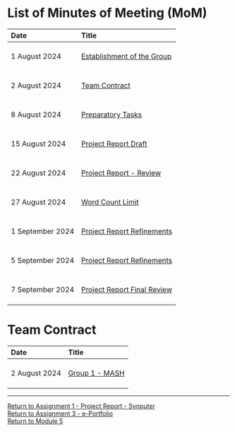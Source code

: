# List of Minutes of Meeting (MoM)
| Date	| Title	|	
| :------ | :-------- | 
| 1 August 2024	| <br> [Establishment of the Group](SEPM_A1_MoM_GroupEstablish_20240801.pdf) <br><br> |
| 2 August 2024 | <br> [Team Contract](SEPM_A1_MoM_TeamContract_20240802.pdf) <br><br> |
| 8 August 2024 | <br> [Preparatory Tasks](SEPM_A1_MoM_PreparatoryTasks_20240808.pdf) <br><br> |
| 15 August 2024 | <br> [Project Report Draft](SEPM_A1_MoM_ProjectReportDraft_20240815.pdf) <br><br> |
| 22 August 2024 | <br> [Project Report - Review](SEPM_A1_MoM_ProjectReportReview_20240822.pdf) <br><br> |
| 27 August 2024 | <br> [Word Count Limit](SEPM_A1_MoM_WordCountLimit_20240872.pdf) <br><br> |
| 1 September 2024 | <br> [Project Report Refinements](SEPM_A1_MoM_ProjectReportRefinements_20240901.pdf) <br><br> |
| 5 September 2024 | <br> [Project Report Refinements](SEPM_A1_MoM_ProjectReport2ndRefinements_20240905.pdf) <br><br> |
| 7 September 2024 | <br> [Project Report Final Review](SEPM_A1_MoM_ProjectReportFinalReview_20240907.pdf) <br><br> |

# Team Contract
| Date	| Title	|	
| :------ | :-------- | 
| 2 August 2024 | <br> [Group 1 - MASH](SEPM_A1_TeamContract_Group1.pdf) <br><br> |


---
[Return to Assignment 1 - Project Report - Synputer](SEPM_A1.md) <br>
[Return to Assignment 3 - e-Portfolio](SEPM_A3.md) <br>
[Return to Module 5](SEPM_main.md)

